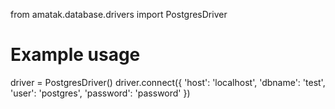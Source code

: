 from amatak.database.drivers import PostgresDriver

# Example usage
driver = PostgresDriver()
driver.connect({
    'host': 'localhost',
    'dbname': 'test',
    'user': 'postgres',
    'password': 'password'
})